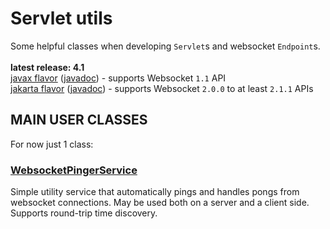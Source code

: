 # Servlet utils

Some helpful classes when developing `Servlet`s and websocket `Endpoint`s.<br/>
<br/>
**latest release: 4.1**<br/>
[javax flavor](https://search.maven.org/artifact/pl.morgwai.base/servlet-utils/4.1-javax/jar)
([javadoc](https://javadoc.io/doc/pl.morgwai.base/servlet-utils/4.1-javax)) - supports Websocket `1.1` API<br/>
[jakarta flavor](https://search.maven.org/artifact/pl.morgwai.base/servlet-utils/4.1-jakarta/jar)
([javadoc](https://javadoc.io/doc/pl.morgwai.base/servlet-utils/4.1-jakarta)) - supports Websocket `2.0.0` to at least `2.1.1` APIs


## MAIN USER CLASSES

For now just 1 class:
### [WebsocketPingerService](https://javadoc.io/doc/pl.morgwai.base/servlet-utils/latest/pl/morgwai/base/servlet/utils/WebsocketPingerService.html)
Simple utility service that automatically pings and handles pongs from websocket connections. May be used both on a server and a client side. Supports round-trip time discovery.
